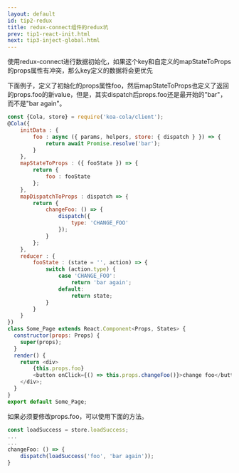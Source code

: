 ```yaml
---
layout: default
id: tip2-redux
title: redux-connect组件的redux坑
prev: tip1-react-init.html
next: tip3-inject-global.html
---
```



使用redux-connect进行数据初始化，如果这个key和自定义的mapStateToProps的props属性有冲突，那么key定义的数据将会更优先

下面例子，定义了初始化的props属性foo，然后mapStateToProps也定义了返回的props.foo的新value，但是，其实dispatch后props.foo还是最开始的"bar"，而不是"bar again"。

```javascript
const {Cola, store} = require('koa-cola/client');
@Cola({
    initData : {
        foo : async ({ params, helpers, store: { dispatch } }) => {
            return await Promise.resolve('bar');
        }
    },
    mapStateToProps : ({ fooState }) => {
        return {
            foo : fooState
        };
    },
    mapDispatchToProps : dispatch => {
        return {
            changeFoo: () => {
                dispatch({
                    type: 'CHANGE_FOO'
                });
            }
        };
    },
    reducer : {
        fooState : (state = '', action) => {
            switch (action.type) {
                case 'CHANGE_FOO':
                    return 'bar again';
                default:
                    return state;
            }
        }
    }
})
class Some_Page extends React.Component<Props, States> {
  constructor(props: Props) {
    super(props);
  }
  render() {
    return <div>
        {this.props.foo}
        <button onClick={() => this.props.changeFoo()}>change foo</button>
    </div>;
  }
}
export default Some_Page;
```

如果必须要修改props.foo，可以使用下面的方法。

```javascript
const loadSuccess = store.loadSuccess;
...
...
changeFoo: () => {
    dispatch(loadSuccess('foo', 'bar again'));
}
```